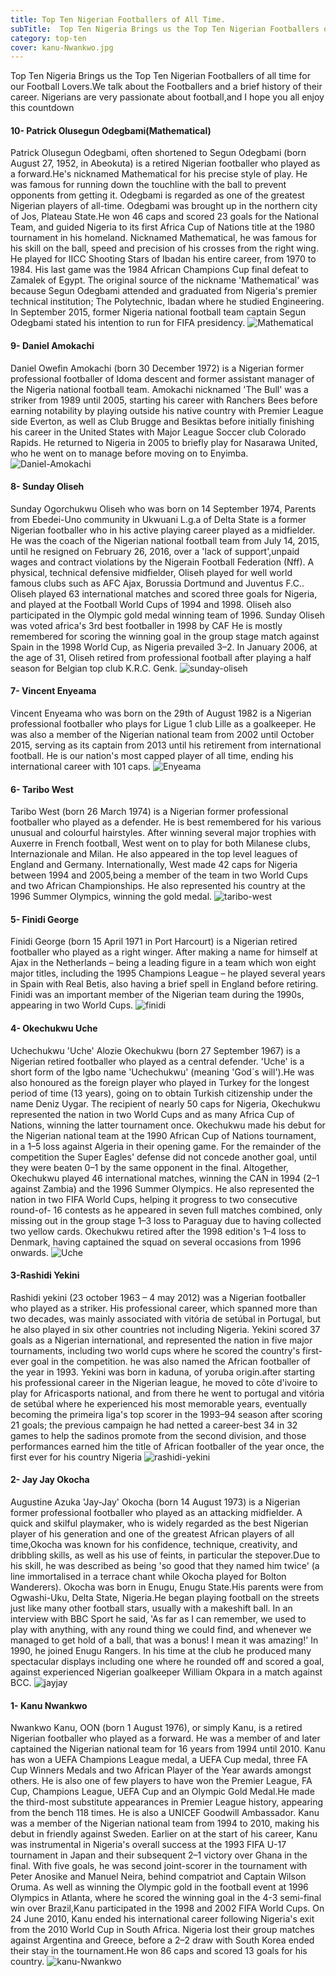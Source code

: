 ```yaml
---
title: Top Ten Nigerian Footballers of All Time.
subTitle:  Top Ten Nigeria Brings us the Top Ten Nigerian Footballers of all time for our Football Lovers.
category: top-ten
cover: kanu-Nwankwo.jpg
---
```

Top Ten Nigeria Brings us the Top Ten Nigerian Footballers of all time for our Football Lovers.We talk about the Footballers and a brief history of their career. Nigerians are very passionate about football,and I hope you all enjoy this countdown

#### 10- Patrick Olusegun Odegbami(Mathematical)
Patrick Olusegun Odegbami, often shortened to Segun Odegbami (born August 27, 1952, in Abeokuta) is a retired Nigerian footballer who played as a forward.He's nicknamed Mathematical for his precise style of play. He was famous for running down the touchline with the ball to prevent opponents from getting it. Odegbami is regarded as one of the greatest Nigerian players of all-time.
         Odegbami was brought up in the northern city of Jos, Plateau State.He won 46 caps and scored 23 goals for the National Team, and guided Nigeria to its first Africa Cup of Nations title at the 1980 tournament in his homeland. Nicknamed Mathematical, he was famous for his skill on the ball, speed and precision of his crosses from the right wing. He played for IICC Shooting Stars of Ibadan his entire career, from 1970 to 1984. His last game was the 1984 African Champions Cup final defeat to Zamalek of Egypt. The original source of the nickname 'Mathematical' was because Segun Odegbami attended and graduated from Nigeria's premier technical institution; The Polytechnic, Ibadan where he studied Engineering.
In September 2015, former Nigeria national football team captain Segun Odegbami stated his intention to run for FIFA presidency.
![Mathematical](mathematical.jpg)


#### 9- Daniel Amokachi
Daniel Owefin Amokachi (born 30 December 1972) is a Nigerian former professional footballer of Idoma descent and former assistant manager of the Nigeria national football team.
       Amokachi nicknamed 'The Bull' was a striker from 1989 until 2005, starting his career with Ranchers Bees before earning notability by playing outside his native country with Premier League side Everton, as well as Club Brugge and Besiktas before initially finishing his career in the United States with Major League Soccer club Colorado Rapids. He returned to Nigeria in 2005 to briefly play for Nasarawa United, who he went on to manage before moving on to Enyimba.
![Daniel-Amokachi](Daniel-Amokachi.jpg)


#### 8- Sunday Oliseh
Sunday Ogorchukwu Oliseh who was born on 14 September 1974, Parents from Ebedei-Uno community in Ukwuani L.g.a of Delta State is a former Nigerian footballer who in his active playing career played as a midfielder. He was the coach of the Nigerian national football team from July 14, 2015, until he resigned on February 26, 2016, over a 'lack of support',unpaid wages and contract violations by the Nigerain Football Federation (Nff).
    A physical, technical defensive midfielder, Oliseh played for well world famous clubs such as AFC Ajax, Borussia Dortmund and Juventus F.C..
    Oliseh played 63 international matches and scored three goals for Nigeria, and played at the Football World Cups of 1994 and 1998. Oliseh also participated in the Olympic gold medal winning team of 1996. Sunday Oliseh was voted africa's 3rd best footballer in 1998 by CAF
   He is mostly remembered for scoring the winning goal in the group stage match against Spain in the 1998 World Cup, as Nigeria prevailed 3–2.
   In January 2006, at the age of 31, Oliseh retired from professional football after playing a half season for Belgian top club K.R.C. Genk.
![sunday-oliseh](sunday-oliseh-002.jpg)

#### 7- Vincent Enyeama
Vincent Enyeama who was born on the 29th of August 1982 is a Nigerian professional footballer who plays for Ligue 1 club Lille as a goalkeeper. He was also a member of the Nigerian national team from 2002 until October 2015, serving as its captain from 2013 until his retirement from international football. He is our nation's most capped player of all time, ending his international career with 101 caps.
![Enyeama](enyeama.jpg)

#### 6- Taribo West
Taribo West (born 26 March 1974) is a Nigerian former professional footballer who played as a defender. He is best remembered for his various unusual and colourful hairstyles.
After winning several major trophies with Auxerre in French football, West went on to play for both Milanese clubs, Internazionale and Milan. He also appeared in the top level leagues of England and Germany.
Internationally, West made 42 caps for Nigeria between 1994 and 2005,being a member of the team in two World Cups and two African Championships. He also represented his country at the 1996 Summer Olympics, winning the gold medal.
![taribo-west](taribo-west.jpg)

#### 5- Finidi George
Finidi George (born 15 April 1971 in Port Harcourt) is a Nigerian retired footballer who played as a right winger.
After making a name for himself at Ajax in the Netherlands – being a leading figure in a team which won eight major titles, including the 1995 Champions League – he played several years in Spain with Real Betis, also having a brief spell in England before retiring. Finidi was an important member of the Nigerian team during the 1990s, appearing in two World Cups.
![finidi](finidi.jpg)

#### 4- Okechukwu Uche
 Uchechukwu 'Uche' Alozie Okechukwu (born 27 September 1967) is a Nigerian retired footballer who played as a central defender.
 'Uche' is a short form of the Igbo name 'Uchechukwu' (meaning 'God´s will').He was also honoured as the foreign player who played in Turkey for the longest period of time (13 years), going on to obtain Turkish citizenship under the name Deniz Uygar.
         The recipient of nearly 50 caps for Nigeria, Okechukwu represented the nation in two World Cups and as many Africa Cup of Nations, winning the latter tournament once.
Okechukwu made his debut for the Nigerian national team at the 1990 African Cup of Nations tournament, in a 1–5 loss against Algeria in their opening game. For the remainder of the competition the Super Eagles' defense did not concede another goal, until they were beaten 0–1 by the same opponent in the final.
Altogether, Okechukwu played 46 international matches, winning the CAN in 1994 (2–1 against Zambia) and the 1996 Summer Olympics. He also represented the nation in two FIFA World Cups, helping it progress to two consecutive round-of- 16 contests as he appeared in seven full matches combined, only missing out in the group stage 1–3 loss to Paraguay due to having collected two yellow cards.
         Okechukwu retired after the 1998 edition's 1–4 loss to Denmark, having captained the squad on several occasions from 1996 onwards.
![Uche](images.jpg)

#### 3-Rashidi Yekini
 Rashidi yekini (23 october 1963 – 4 may 2012) was a Nigerian footballer who played as a striker. His professional career, which spanned more than two decades, was mainly associated with vitória de setúbal in Portugal, but he also played in six other countries not including Nigeria.
         Yekini scored 37 goals as a Nigerian international, and represented the nation in five major tournaments, including two world cups where he scored the country's first-ever goal in the competition. he was also named the African footballer of the year in 1993.
Yekini was born in kaduna, of yoruba origin.after starting his professional career in the Nigerian league, he moved to côte d'ivoire to play for Africasports national, and from there he went to portugal and vitória de setúbal where he experienced his most memorable years, eventually becoming the primeira liga's top scorer in the 1993–94 season after scoring 21 goals; the previous campaign he had netted a career-best 34 in 32 games to help the sadinos promote from the second division, and those performances earned him the title of African footballer of the year once, the first ever for his country Nigeria
![rashidi-yekini](rashidi-yekini.jpg)

#### 2- Jay Jay Okocha
Augustine Azuka 'Jay-Jay' Okocha (born 14 August 1973) is a Nigerian former professional footballer who played as an attacking midfielder. A quick and skilful playmaker, who is widely regarded as the best Nigerian player of his generation and one of the greatest African players of all time,Okocha was known for his confidence, technique, creativity, and dribbling skills, as well as his use of feints, in particular the stepover.Due to his skill, he was described as being 'so good that they named him twice' (a line immortalised in a terrace chant while Okocha played for Bolton Wanderers). 
      Okocha was born in Enugu, Enugu State.His parents were from Ogwashi-Uku, Delta State, Nigeria.He began playing football on the streets just like many other football stars, usually with a makeshift ball.
      In an interview with BBC Sport he said, 'As far as I can remember, we used to play with anything, with any round thing we could find, and whenever we managed to get hold of a ball, that was a bonus! I mean it was amazing!' In 1990, he joined Enugu Rangers. In his time at the club he produced many spectacular displays including one where he rounded off and scored a goal, against experienced Nigerian goalkeeper William Okpara in a match against BCC.
![jayjay](jayjay.jpg)

#### 1- Kanu Nwankwo
 Nwankwo Kanu, OON (born 1 August 1976), or simply Kanu, is a retired Nigerian footballer who played as a forward. He was a member of and later captained the Nigerian national team for 16 years from 1994 until 2010.
     Kanu has won a UEFA Champions League medal, a UEFA Cup medal, three FA Cup Winners Medals and two African Player of the Year awards amongst others. He is also one of few players to have won the Premier League, FA Cup, Champions League, UEFA Cup and an Olympic Gold Medal.He made the third-most substitute appearances in Premier League history, appearing from the bench 118 times. He is also a UNICEF Goodwill Ambassador.
     Kanu was a member of the Nigerian national team from 1994 to 2010, making his debut in friendly against Sweden. Earlier on at the start of his career, Kanu was instrumental in Nigeria's overall success at the 1993 FIFA U-17 tournament in Japan and their subsequent 2–1 victory over Ghana in the final. With five goals, he was second joint-scorer in the tournament with Peter Anosike and Manuel Neira, behind compatriot and Captain Wilson Oruma.
As well as winning the Olympic gold in the football event at 1996 Olympics in Atlanta, where he scored the winning goal in the 4-3 semi-final win over Brazil,Kanu participated in the 1998 and 2002 FIFA World Cups. On 24 June 2010, Kanu ended his international career following Nigeria's exit from the 2010 World Cup in South Africa. Nigeria lost their group matches against Argentina and Greece, before a 2–2 draw with South Korea ended their stay in the tournament.He won 86 caps and scored 13 goals for his country.
![kanu-Nwankwo](kanu-Nwankwo.jpg)
